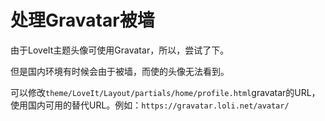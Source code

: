 # 处理Gravatar被墙


由于LoveIt主题头像可使用Gravatar，所以，尝试了下。

但是国内环境有时候会由于被墙，而使的头像无法看到。

可以修改`theme/LoveIt/Layout/partials/home/profile.html`gravatar的URL，使用国内可用的替代URL。例如：`https://gravatar.loli.net/avatar/`

